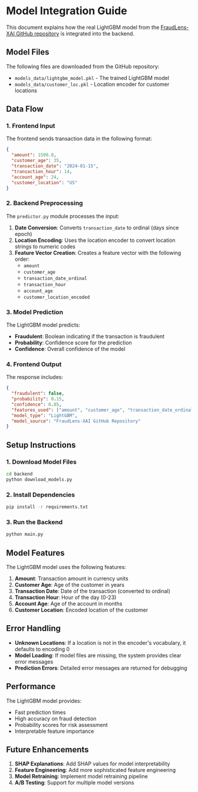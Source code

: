 # Model Integration Guide

This document explains how the real LightGBM model from the [FraudLens-XAI GitHub repository](https://github.com/sourize/FraudLens-XAI.git) is integrated into the backend.

## Model Files

The following files are downloaded from the GitHub repository:

- `models_data/lightgbm_model.pkl` - The trained LightGBM model
- `models_data/customer_loc.pkl` - Location encoder for customer locations

## Data Flow

### 1. Frontend Input
The frontend sends transaction data in the following format:
```json
{
  "amount": 1500.0,
  "customer_age": 35,
  "transaction_date": "2024-01-15",
  "transaction_hour": 14,
  "account_age": 24,
  "customer_location": "US"
}
```

### 2. Backend Preprocessing
The `predictor.py` module processes the input:

1. **Date Conversion**: Converts `transaction_date` to ordinal (days since epoch)
2. **Location Encoding**: Uses the location encoder to convert location strings to numeric codes
3. **Feature Vector Creation**: Creates a feature vector with the following order:
   - `amount`
   - `customer_age`
   - `transaction_date_ordinal`
   - `transaction_hour`
   - `account_age`
   - `customer_location_encoded`

### 3. Model Prediction
The LightGBM model predicts:
- **Fraudulent**: Boolean indicating if the transaction is fraudulent
- **Probability**: Confidence score for the prediction
- **Confidence**: Overall confidence of the model

### 4. Frontend Output
The response includes:
```json
{
  "fraudulent": false,
  "probability": 0.15,
  "confidence": 0.85,
  "features_used": ["amount", "customer_age", "transaction_date_ordinal", "transaction_hour", "account_age", "customer_location_encoded"],
  "model_type": "LightGBM",
  "model_source": "FraudLens-XAI GitHub Repository"
}
```

## Setup Instructions

### 1. Download Model Files
```bash
cd backend
python download_models.py
```

### 2. Install Dependencies
```bash
pip install -r requirements.txt
```

### 3. Run the Backend
```bash
python main.py
```

## Model Features

The LightGBM model uses the following features:

1. **Amount**: Transaction amount in currency units
2. **Customer Age**: Age of the customer in years
3. **Transaction Date**: Date of the transaction (converted to ordinal)
4. **Transaction Hour**: Hour of the day (0-23)
5. **Account Age**: Age of the account in months
6. **Customer Location**: Encoded location of the customer

## Error Handling

- **Unknown Locations**: If a location is not in the encoder's vocabulary, it defaults to encoding 0
- **Model Loading**: If model files are missing, the system provides clear error messages
- **Prediction Errors**: Detailed error messages are returned for debugging

## Performance

The LightGBM model provides:
- Fast prediction times
- High accuracy on fraud detection
- Probability scores for risk assessment
- Interpretable feature importance

## Future Enhancements

1. **SHAP Explanations**: Add SHAP values for model interpretability
2. **Feature Engineering**: Add more sophisticated feature engineering
3. **Model Retraining**: Implement model retraining pipeline
4. **A/B Testing**: Support for multiple model versions 